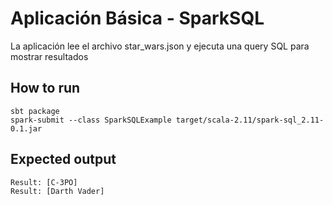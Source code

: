 # Aplicación Básica - SparkSQL

La aplicación lee el archivo star_wars.json y ejecuta una query SQL para mostrar resultados


## How to run
```
sbt package
spark-submit --class SparkSQLExample target/scala-2.11/spark-sql_2.11-0.1.jar 
```

## Expected output
```
Result: [C-3PO]
Result: [Darth Vader]
```